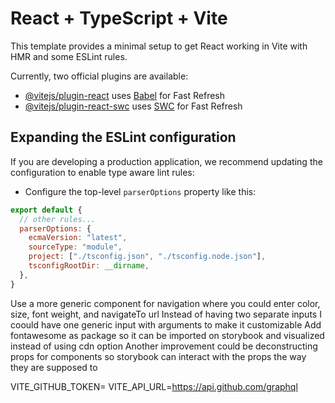 # React + TypeScript + Vite

This template provides a minimal setup to get React working in Vite with HMR and some ESLint rules.

Currently, two official plugins are available:

- [@vitejs/plugin-react](https://github.com/vitejs/vite-plugin-react/blob/main/packages/plugin-react/README.md) uses [Babel](https://babeljs.io/) for Fast Refresh
- [@vitejs/plugin-react-swc](https://github.com/vitejs/vite-plugin-react-swc) uses [SWC](https://swc.rs/) for Fast Refresh

## Expanding the ESLint configuration

If you are developing a production application, we recommend updating the configuration to enable type aware lint rules:

- Configure the top-level `parserOptions` property like this:

```js
export default {
  // other rules...
  parserOptions: {
    ecmaVersion: "latest",
    sourceType: "module",
    project: ["./tsconfig.json", "./tsconfig.node.json"],
    tsconfigRootDir: __dirname,
  },
}
```

Use a more generic component for navigation where you could enter color, size, font weight, and navigateTo url
Instead of having two separate inputs I coould have one generic input with arguments to make it customizable
Add fontawesome as package so it can be imported on storybook and visualized instead of using cdn option
Another improvement could be deconstructing props for components so storybook can interact with the props the way they are supposed to

VITE_GITHUB_TOKEN=<API TOKEN>
VITE_API_URL=https://api.github.com/graphql
